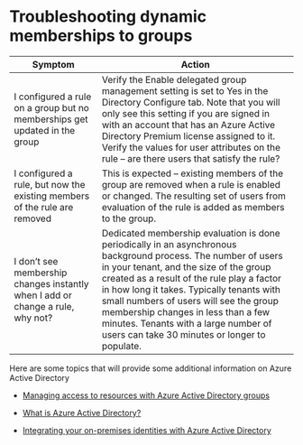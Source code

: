 
<properties 
	pageTitle="Troubleshooting dynamic membership for groups| Windows Azure" 
	description="A topic that lists troubleshooting tips for dynamic membership for groups in Azure AD." 
	services="active-directory" 
	documentationCenter="" 
	authors="femila" 
	manager="swadhwa" 
	editor="Curtis"
	tags="azure-classic-portal"/>

<tags 
	ms.service="active-directory" 
	ms.date="07/13/2015" 
	wacn.date=""/>


# Troubleshooting dynamic memberships to groups

| Symptom                                                                        | Action                                                                                                                                                                                                                                                                                                                                                                                                                        |
|--------------------------------------------------------------------------------|-------------------------------------------------------------------------------------------------------------------------------------------------------------------------------------------------------------------------------------------------------------------------------------------------------------------------------------------------------------------------------------------------------------------------------|
| I configured a rule on a group but no memberships get updated in the group     | Verify the Enable delegated group management setting is set to Yes in the Directory Configure tab. Note that you will only see this setting if you are signed in with an account that has an Azure Active Directory Premium license assigned to it.  Verify the values for user attributes on the rule – are there users that satisfy the rule?                                                                               |
| I configured a rule, but now the existing members of the rule are removed      | This is expected – existing members of the group are removed when a rule is enabled or changed. The resulting set of users from evaluation of the rule is added as members to the group.                                                                                                                                                                                                                                      |
| I don’t see membership changes instantly when I add or change a rule, why not? | Dedicated membership evaluation is done periodically in an asynchronous background process. The number of users in your tenant, and the size of the group created as a result of the rule play a factor in how long it takes. Typically tenants with small numbers of users will see the group membership changes in less than a few minutes. Tenants with a large number of users can take 30 minutes or longer to populate. |

Here are some topics that will provide some additional information on Azure Active Directory 

* [Managing access to resources with Azure Active Directory groups](/documentation/articles/active-directory-manage-groups)

* [What is Azure Active Directory?](/documentation/articles/active-directory-whatis)

* [Integrating your on-premises identities with Azure Active Directory](/documentation/articles/active-directory-aadconnect)


